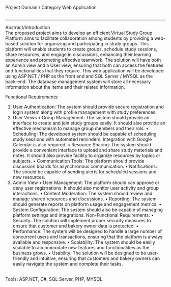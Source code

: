 Project Domain / Category Web Application<br> <br>
<hr>
Abstract/Introduction<br>
The proposed project aims to develop an efficient Virtual Study Group Platform aims to facilitate collaboration among students by providing a web-based solution for organizing and participating in study groups. This platform will enable students to create groups, schedule study sessions, share resources, and engage in discussions, enhancing their learning experience and promoting effective teamwork. The solution will have both an Admin view and a User view, ensuring that both can access the features and functionalities that they require.
This web application will be developed using ASP.NET / PHP as the front end and SQL Server / MYSQL as the back-end. The database management system will store all necessary information about the items and their related information.<br>

Functional Requirements:
1. User Authentication: The system should provide secure registration and login system along with profile management with study preferences.
2. User Views
• Group Management: The system should provide an interface to create and join study groups easily. It should also provide an effective mechanism to manage group members and their rols.
• Scheduling: The developed system should be capable of scheduling study
sessions with automated reminders. Integration with Google Calendar is also
required.
• Resource Sharing: The system should provide a convenient interface to upload
and share study materials and notes. It should also provide facility to organize
resources by topics or subjects.
• Communication Tools: The platform should provide discussion boards for
asynchronous communication.
• Notifications: The should be capable of sending alerts for scheduled sessions and
new resources.
3. Admin View
• User Management: The platform should can approve or deny user registrations.
It should also monitor user activity and group interactions.
• Content Moderation: The system should review and manage shared resources
and discussions.
• Reporting: The system should generate reports on platform usage and
engagement metrics.
• System Configuration: The system should also be capable of managing platform
settings and integrations.
Non-Functional Requirements:
• Security: The solution will implement proper security measures to ensure that
customer and bakery owner data is protected.
• Performance: The system will be designed to handle a large number of
concurrent users and transactions, ensuring that the platform is always
available and responsive.
• Scalability: The system should be easily scalable to accommodate new
features and functionalities as the business grows.
• Usability: The solution will be designed to be user-friendly and intuitive,
ensuring that customers and bakery owners can easily navigate the system and
complete their tasks.
<br>
Tools: ASP.NET, C#, SQL Server, PHP, MYSQL
